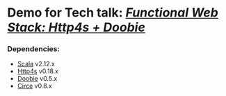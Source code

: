 Demo for Tech talk: [*Functional Web Stack: Http4s + Doobie*][1]
=================================

### Dependencies:
- [Scala] v2.12.x
- [Http4s] v0.18.x
- [Doobie] v0.5.x
- [Circe] v0.8.x

[Scala]:https://www.scala-lang.org/
[Http4s]:http://http4s.org/
[Doobie]:http://tpolecat.github.io/doobie/
[Circe]:https://circe.github.io/circe/
[1]:https://slides.com/cspinetta-desp/stack-web-funcional/